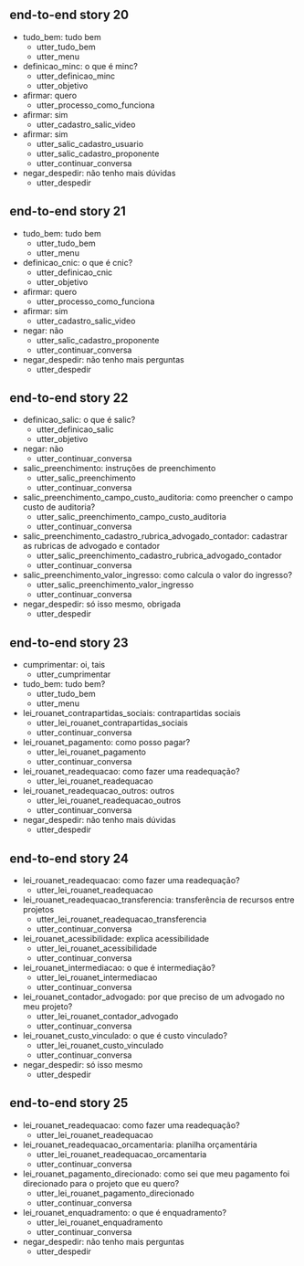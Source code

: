 ## end-to-end story 20
* tudo_bem: tudo bem
   - utter_tudo_bem
   - utter_menu
* definicao_minc: o que é minc?
   - utter_definicao_minc
   - utter_objetivo
* afirmar: quero
   - utter_processo_como_funciona
* afirmar: sim
   - utter_cadastro_salic_video
* afirmar: sim
   - utter_salic_cadastro_usuario
   - utter_salic_cadastro_proponente
   - utter_continuar_conversa
* negar_despedir: não tenho mais dúvidas
   - utter_despedir

## end-to-end story 21
* tudo_bem: tudo bem
   - utter_tudo_bem
   - utter_menu
* definicao_cnic: o que é cnic?
   - utter_definicao_cnic
   - utter_objetivo
* afirmar: quero
   - utter_processo_como_funciona
* afirmar: sim
   - utter_cadastro_salic_video
* negar: não
   - utter_salic_cadastro_proponente
   - utter_continuar_conversa
* negar_despedir: não tenho mais perguntas
   - utter_despedir

## end-to-end story 22
* definicao_salic: o que é salic?
   - utter_definicao_salic
   - utter_objetivo
* negar: não
   - utter_continuar_conversa
* salic_preenchimento: instruções de preenchimento
   - utter_salic_preenchimento
   - utter_continuar_conversa
* salic_preenchimento_campo_custo_auditoria: como preencher o campo custo de auditoria?
   - utter_salic_preenchimento_campo_custo_auditoria
   - utter_continuar_conversa
* salic_preenchimento_cadastro_rubrica_advogado_contador: cadastrar as rubricas de advogado e contador
   - utter_salic_preenchimento_cadastro_rubrica_advogado_contador
   - utter_continuar_conversa
* salic_preenchimento_valor_ingresso: como calcula o valor do ingresso?
   - utter_salic_preenchimento_valor_ingresso
   - utter_continuar_conversa
* negar_despedir: só isso mesmo, obrigada
   - utter_despedir

## end-to-end story 23
* cumprimentar: oi, tais
   - utter_cumprimentar
* tudo_bem: tudo bem?
   - utter_tudo_bem
   - utter_menu
* lei_rouanet_contrapartidas_sociais: contrapartidas sociais
   - utter_lei_rouanet_contrapartidas_sociais
   - utter_continuar_conversa
* lei_rouanet_pagamento: como posso pagar?
   - utter_lei_rouanet_pagamento
   - utter_continuar_conversa
* lei_rouanet_readequacao: como fazer uma readequação?
   - utter_lei_rouanet_readequacao
* lei_rouanet_readequacao_outros: outros
   - utter_lei_rouanet_readequacao_outros
   - utter_continuar_conversa
* negar_despedir: não tenho mais dúvidas
   - utter_despedir

## end-to-end story 24
* lei_rouanet_readequacao: como fazer uma readequação?
   - utter_lei_rouanet_readequacao
* lei_rouanet_readequacao_transferencia: transferência de recursos entre projetos
   - utter_lei_rouanet_readequacao_transferencia
   - utter_continuar_conversa
* lei_rouanet_acessibilidade: explica acessibilidade
   - utter_lei_rouanet_acessibilidade
   - utter_continuar_conversa
* lei_rouanet_intermediacao: o que é intermediação?
   - utter_lei_rouanet_intermediacao
   - utter_continuar_conversa
* lei_rouanet_contador_advogado: por que preciso de um advogado no meu projeto?
   - utter_lei_rouanet_contador_advogado
   - utter_continuar_conversa
* lei_rouanet_custo_vinculado: o que é custo vinculado?
   - utter_lei_rouanet_custo_vinculado
   - utter_continuar_conversa
* negar_despedir: só isso mesmo
   - utter_despedir

## end-to-end story 25
* lei_rouanet_readequacao: como fazer uma readequação?
   - utter_lei_rouanet_readequacao
* lei_rouanet_readequacao_orcamentaria: planilha orçamentária
   - utter_lei_rouanet_readequacao_orcamentaria
   - utter_continuar_conversa
* lei_rouanet_pagamento_direcionado: como sei que meu pagamento foi direcionado para o projeto que eu quero?
   - utter_lei_rouanet_pagamento_direcionado
   - utter_continuar_conversa
* lei_rouanet_enquadramento: o que é enquadramento?
   - utter_lei_rouanet_enquadramento
   - utter_continuar_conversa
* negar_despedir: não tenho mais perguntas
   - utter_despedir
